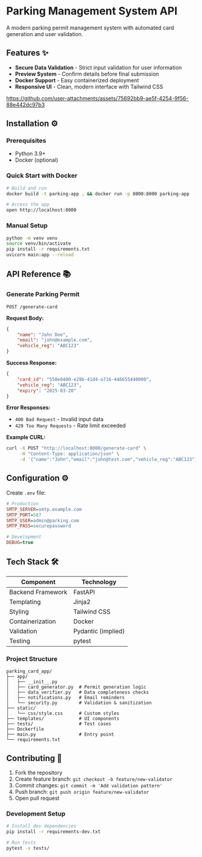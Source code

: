 # Parking Management System API 
A modern parking permit management system with automated card generation and user validation.

## Features ✨
- **Secure Data Validation** - Strict input validation for user information
- **Preview System** - Confirm details before final submission
- **Docker Support** - Easy containerized deployment
- **Responsive UI** - Clean, modern interface with Tailwind CSS

https://github.com/user-attachments/assets/75692bb9-ae5f-4254-9f56-88e442dc97b3

## Installation ⚙️

### Prerequisites
- Python 3.9+
- Docker (optional)

### Quick Start with Docker
```bash
# Build and run
docker build -t parking-app . && docker run -p 8000:8000 parking-app

# Access the app
open http://localhost:8000
```

### Manual Setup
```bash
python -m venv venv
source venv/bin/activate
pip install -r requirements.txt
uvicorn main:app --reload
```

## API Reference 📚

### Generate Parking Permit
```http
POST /generate-card
```

**Request Body:**
```json
{
    "name": "John Doe",
    "email": "john@example.com",
    "vehicle_reg": "ABC123"
}
```

**Success Response:**
```json
{
    "card_id": "550e8400-e29b-41d4-a716-446655440000",
    "vehicle_reg": "ABC123", 
    "expiry": "2025-03-20"
}
```

**Error Responses:**
- `400 Bad Request` - Invalid input data
- `429 Too Many Requests` - Rate limit exceeded

**Example CURL:**
```bash
curl -X POST "http://localhost:8000/generate-card" \
     -H "Content-Type: application/json" \
     -d '{"name":"John","email":"john@test.com","vehicle_reg":"ABC123"}'
```

## Configuration ⚙️
Create `.env` file:
```ini
# Production
SMTP_SERVER=smtp.example.com
SMTP_PORT=587
SMTP_USER=admin@parking.com
SMTP_PASS=securepassword

# Development
DEBUG=true
```

## Tech Stack 🛠️
| Component            | Technology           |
|----------------------|----------------------|
| Backend Framework    | FastAPI              |
| Templating           | Jinja2               |
| Styling              | Tailwind CSS         |
| Containerization     | Docker               |
| Validation           | Pydantic (implied)   |
| Testing              | pytest               |

### Project Structure
```
parking_card_app/
├── app/
│   ├── __init__.py
│   ├── card_generator.py  # Permit generation logic
│   ├── data_verifier.py   # Data completeness checks
│   ├── notifications.py   # Email reminders
│   └── security.py        # Validation & sanitization
├── static/
│   └── css/style.css      # Custom styles
├── templates/             # UI components
├── tests/                 # Test cases
├── Dockerfile
├── main.py                # Entry point
└── requirements.txt
```

## Contributing 🤝
1. Fork the repository
2. Create feature branch: `git checkout -b feature/new-validator`
3. Commit changes: `git commit -m 'Add validation pattern'`
4. Push branch: `git push origin feature/new-validator`
5. Open pull request

### Development Setup
```bash
# Install dev dependencies
pip install -r requirements-dev.txt

# Run tests
pytest -v tests/
```
